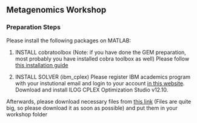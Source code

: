 ##  Metagenomics Workshop

### Preparation Steps

Please install the following packages on MATLAB:
1. INSTALL cobratoolbox (Note: if you have done the GEM preparation, most probably you have installed cobra toolbox as well)
Please follow [this installation guide ](https://opencobra.github.io/cobratoolbox/stable/installation.html)


2. INSTALL SOLVER (ibm_cplex)
Please register IBM academics program with your instutional email and login to your account [in this website](https://my15.digitalexperience.ibm.com/b73a5759-c6a6-4033-ab6b-d9d4f9a6d65b/dxsites/151914d1-03d2-48fe-97d9-d21166848e65/technology/data-science).
Download and install ILOG CPLEX Optimization Studio v12.10.

Afterwards, please download necessary files from [this link](https://onedrive.live.com/?authkey=%21AMyufZ7MWNTzpn8&id=FA3B264552E56C6A%21157284&cid=FA3B264552E56C6A) (Files are quite big, so please download it as soon as possible) and put them in your workshop folder
